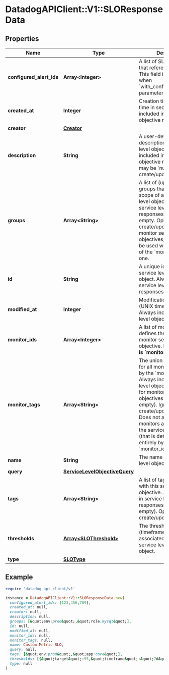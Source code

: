 # DatadogAPIClient::V1::SLOResponseData

## Properties

| Name                     | Type                                                            | Description                                                                                                                                                                                                                                                                                                                                                                                 | Notes                |
| ------------------------ | --------------------------------------------------------------- | ------------------------------------------------------------------------------------------------------------------------------------------------------------------------------------------------------------------------------------------------------------------------------------------------------------------------------------------------------------------------------------------- | -------------------- |
| **configured_alert_ids** | **Array&lt;Integer&gt;**                                        | A list of SLO monitors IDs that reference this SLO. This field is returned only when &#x60;with_configured_alert_ids&#x60; parameter is true in query.                                                                                                                                                                                                                                      | [optional]           |
| **created_at**           | **Integer**                                                     | Creation timestamp (UNIX time in seconds) Always included in service level objective responses.                                                                                                                                                                                                                                                                                             | [optional][readonly] |
| **creator**              | [**Creator**](Creator.md)                                       |                                                                                                                                                                                                                                                                                                                                                                                             | [optional]           |
| **description**          | **String**                                                      | A user-defined description of the service level objective. Always included in service level objective responses (but may be &#x60;null&#x60;). Optional in create/update requests.                                                                                                                                                                                                          | [optional]           |
| **groups**               | **Array&lt;String&gt;**                                         | A list of (up to 20) monitor groups that narrow the scope of a monitor service level objective. Included in service level objective responses if it is not empty. Optional in create/update requests for monitor service level objectives, but may only be used when then length of the &#x60;monitor_ids&#x60; field is one.                                                               | [optional]           |
| **id**                   | **String**                                                      | A unique identifier for the service level objective object. Always included in service level objective responses.                                                                                                                                                                                                                                                                           | [optional][readonly] |
| **modified_at**          | **Integer**                                                     | Modification timestamp (UNIX time in seconds) Always included in service level objective responses.                                                                                                                                                                                                                                                                                         | [optional][readonly] |
| **monitor_ids**          | **Array&lt;Integer&gt;**                                        | A list of monitor ids that defines the scope of a monitor service level objective. **Required if type is &#x60;monitor&#x60;**.                                                                                                                                                                                                                                                             | [optional]           |
| **monitor_tags**         | **Array&lt;String&gt;**                                         | The union of monitor tags for all monitors referenced by the &#x60;monitor_ids&#x60; field. Always included in service level objective responses for monitor service level objectives (but may be empty). Ignored in create/update requests. Does not affect which monitors are included in the service level objective (that is determined entirely by the &#x60;monitor_ids&#x60; field). | [optional]           |
| **name**                 | **String**                                                      | The name of the service level objective object.                                                                                                                                                                                                                                                                                                                                             | [optional]           |
| **query**                | [**ServiceLevelObjectiveQuery**](ServiceLevelObjectiveQuery.md) |                                                                                                                                                                                                                                                                                                                                                                                             | [optional]           |
| **tags**                 | **Array&lt;String&gt;**                                         | A list of tags associated with this service level objective. Always included in service level objective responses (but may be empty). Optional in create/update requests.                                                                                                                                                                                                                   | [optional]           |
| **thresholds**           | [**Array&lt;SLOThreshold&gt;**](SLOThreshold.md)                | The thresholds (timeframes and associated targets) for this service level objective object.                                                                                                                                                                                                                                                                                                 | [optional]           |
| **type**                 | [**SLOType**](SLOType.md)                                       |                                                                                                                                                                                                                                                                                                                                                                                             | [optional]           |

## Example

```ruby
require 'datadog_api_client/v1'

instance = DatadogAPIClient::V1::SLOResponseData.new(
  configured_alert_ids: [123,456,789],
  created_at: null,
  creator: null,
  description: null,
  groups: [&quot;env:prod&quot;,&quot;role:mysql&quot;],
  id: null,
  modified_at: null,
  monitor_ids: null,
  monitor_tags: null,
  name: Custom Metric SLO,
  query: null,
  tags: [&quot;env:prod&quot;,&quot;app:core&quot;],
  thresholds: [{&quot;target&quot;:95,&quot;timeframe&quot;:&quot;7d&quot;},{&quot;target&quot;:95,&quot;timeframe&quot;:&quot;30d&quot;,&quot;warning&quot;:97}],
  type: null
)
```
